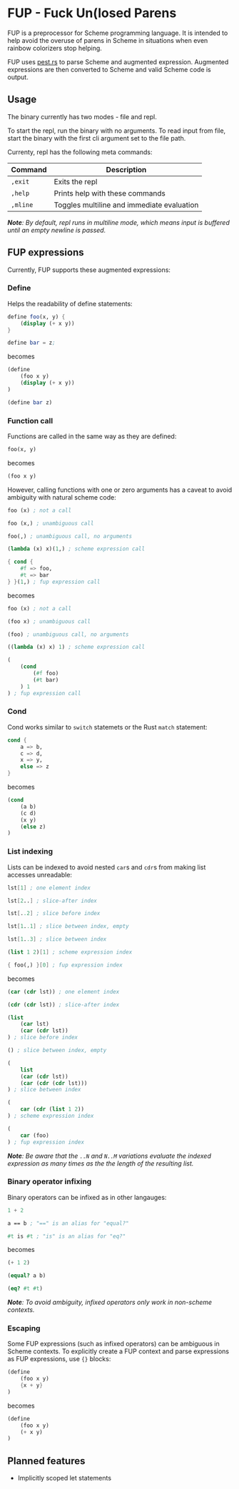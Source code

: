 # FUP - Fuck Un(losed Parens

FUP is a preprocessor for Scheme programming language. It is intended to help avoid the overuse of parens in Scheme in situations when even rainbow colorizers stop helping.

FUP uses [pest.rs](https://pest.rs/) to parse Scheme and augmented expression. Augmented expressions are then converted to Scheme and valid Scheme code is output.

## Usage

The binary currently has two modes - file and repl.

To start the repl, run the binary with no arguments. To read input from file, start the binary with the first cli argument set to the file path.

Currenty, repl has the following meta commands:

Command | Description
--- | ---
`,exit` | Exits the repl
`,help` | Prints help with these commands
`,mline` | Toggles multiline and immediate evaluation

_**Note**: By default, repl runs in multiline mode, which means input is buffered until an empty newline is passed._

## FUP expressions

Currently, FUP supports these augmented expressions:

### Define

Helps the readability of define statements:

```scheme
define foo(x, y) {
	(display (+ x y))
}

define bar = z;
```
becomes
```scheme
(define
	(foo x y)
	(display (+ x y))
)

(define bar z)
```

### Function call

Functions are called in the same way as they are defined:

```scheme
foo(x, y)
```
becomes
```scheme
(foo x y)
```

However, calling functions with one or zero arguments has a caveat to avoid ambiguity with natural scheme code:

```scheme
foo (x) ; not a call

foo (x,) ; unambiguous call

foo(,) ; unambiguous call, no arguments

(lambda (x) x)(1,) ; scheme expression call

{ cond {
	#f => foo,
	#t => bar
} }(1,) ; fup expression call
```
becomes
```scheme
foo (x) ; not a call

(foo x) ; unambiguous call

(foo) ; unambiguous call, no arguments

((lambda (x) x) 1) ; scheme expression call

(
	(cond
		(#f foo)
		(#t bar)
	) 1
) ; fup expression call
```

### Cond

Cond works similar to `switch` statemets or the Rust `match` statement:

```scheme
cond {
	a => b,
	c => d,
	x => y,
	else => z
}
```
becomes
```scheme
(cond
	(a b)
	(c d)
	(x y)
	(else z)
)
```

### List indexing

Lists can be indexed to avoid nested `car`s and `cdr`s from making list accesses unreadable:

```scheme
lst[1] ; one element index

lst[2..] ; slice-after index

lst[..2] ; slice before index

lst[1..1] ; slice between index, empty

lst[1..3] ; slice between index

(list 1 2)[1] ; scheme expression index

{ foo(,) }[0] ; fup expression index
```
becomes
```scheme
(car (cdr lst)) ; one element index

(cdr (cdr lst)) ; slice-after index

(list
	(car lst)
	(car (cdr lst))
) ; slice before index

() ; slice between index, empty

(
	list
	(car (cdr lst))
	(car (cdr (cdr lst)))
) ; slice between index

(
	car (cdr (list 1 2))
) ; scheme expression index

(
	car (foo)
) ; fup expression index
```

_**Note**: Be aware that the `..N` and `N..M` variations evaluate the indexed expression as many times as the the length of the resulting list._

### Binary operator infixing

Binary operators can be infixed as in other langauges:
```scheme
1 + 2

a == b ; "==" is an alias for "equal?"

#t is #t ; "is" is an alias for "eq?"
```
becomes
```scheme
(+ 1 2)

(equal? a b)

(eq? #t #t)
```

_**Note**: To avoid ambiguity, infixed operators only work in non-scheme contexts._

### Escaping

Some FUP expressions (such as infixed operators) can be ambiguous in Scheme contexts. To explicitly create a FUP context and parse expressions as FUP expressions, use `{}` blocks:

```scheme
(define
	(foo x y)
	{x + y}
)
```
becomes
```scheme
(define
	(foo x y)
	(+ x y)
)
```

## Planned features

* Implicitly scoped let statements
